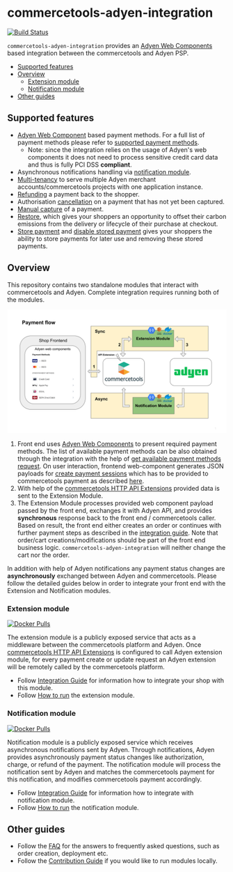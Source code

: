 # commercetools-adyen-integration
[![Build Status](https://github.com/commercetools/commercetools-adyen-integration/workflows/CI/badge.svg?branch=master)](https://github.com/commercetools/commercetools-adyen-integration/actions)

`commercetools-adyen-integration` provides an [Adyen Web Components](https://docs.adyen.com/checkout/components-web) based integration between the commercetools and Adyen PSP.

<!-- START doctoc generated TOC please keep comment here to allow auto update -->
<!-- DON'T EDIT THIS SECTION, INSTEAD RE-RUN doctoc TO UPDATE -->


- [Supported features](#supported-features)
- [Overview](#overview)
  - [Extension module](#extension-module)
  - [Notification module](#notification-module)
- [Other guides](#other-guides)

<!-- END doctoc generated TOC please keep comment here to allow auto update -->

## Supported features

- [Adyen Web Component](https://docs.adyen.com/checkout/components-web) based payment methods. For a full list of payment methods please refer to [supported payment methods](https://docs.adyen.com/checkout/supported-payment-methods).
  - Note: since the integration relies on the usage of Adyen's web components it does not need to process sensitive credit card data and thus is fully PCI DSS **compliant**.
- Asynchronous notifications handling via [notification module](#notification-module).
- [Multi-tenancy](./extension/docs/WebComponentsIntegrationGuide.md#multi-tenancy) to serve multiple Adyen merchant accounts/commercetools projects with one application instance.
- [Refunding](./extension/docs/Refund.md) a payment back to the shopper.
- Authorisation [cancellation](./extension/docs/CancelPayment.md) on a payment that has not yet been captured.
- [Manual capture](./extension/docs/ManualCapture.md) of a payment.
- [Restore](./extension/docs/Restore.md), which gives your shoppers an opportunity to offset their carbon emissions from the delivery or lifecycle of their purchase at checkout. 
- [Store payment](./extension/docs/StorePayment.md) and [disable stored payment](./extension/docs/DisableStoredPayments.md) gives your shoppers the ability to store payments for later use and removing these stored payments.

## Overview
This repository contains two standalone modules that interact with commercetools and Adyen.
Complete integration requires running both of the modules.

![Payment flow](./docs/images/payment-flow.svg)
1. Front end uses [Adyen Web Components](https://docs.adyen.com/checkout/supported-payment-methods) to present required payment methods. The list of available payment methods can be also obtained through the integration with the help of [get available payment methods request](./extension/docs/WebComponentsIntegrationGuide.md#step-3-get-available-payment-methods-optional). On user interaction, frontend web-component generates JSON payloads for [create payment sessions](https://docs.adyen.com/online-payments/web-components#create-payment-session) which has to be provided to commercetools payment as described [here](./extension/docs/WebComponentsIntegrationGuide.md#web-components-integration-guide).  
2. With help of the [commercetools HTTP API Extensions](https://docs.commercetools.com/http-api-projects-api-extensions) provided data is sent to the Extension Module.
3. The Extension Module processes provided web component payload passed by the front end, exchanges it with Adyen API, and provides **synchronous** response back to the front end / commercetools caller. Based on result, the front end either creates an order or continues with further payment steps as described in the [integration guide](./extension/docs/WebComponentsIntegrationGuide.md#web-components-integration-guide). Note that order/cart creations/modifications should be part of the front end business logic. `commercetools-adyen-integration` will neither change the cart nor the order.

In addition with help of Adyen notifications any payment status changes are **asynchronously** exchanged between Adyen and commercetools.
Please follow the detailed guides below in order to integrate your front end with the Extension and Notification modules.

### Extension module 

[![Docker Pulls](https://img.shields.io/docker/pulls/commercetools/commercetools-adyen-integration-extension)](https://hub.docker.com/r/commercetools/commercetools-adyen-integration-extension)

The extension module is a publicly exposed service that acts as a middleware between the commercetools platform and Adyen. 
Once [commercetools HTTP API Extensions](https://docs.commercetools.com/http-api-projects-api-extensions) is configured to call Adyen extension module, for every payment create or update request an Adyen extension will be remotely called by the commercetools platform.

- Follow [Integration Guide](./extension/docs/WebComponentsIntegrationGuide.md) for information how to integrate your shop with this module.
- Follow [How to run](extension/docs/HowToRun.md) the extension module.

### Notification module 

[![Docker Pulls](https://img.shields.io/docker/pulls/commercetools/commercetools-adyen-integration-notification)](https://hub.docker.com/r/commercetools/commercetools-adyen-integration-notification)

Notification module is a publicly exposed service which receives asynchronous notifications sent by Adyen.
Through notifications, Adyen provides asynchronously payment status changes like authorization, charge, or refund of the payment.
The notification module will process the notification sent by Adyen and matches the commercetools payment for this notification, and modifies commercetools payment accordingly.

- Follow [Integration Guide](./notification/docs/IntegrationGuide.md) for information how to integrate with notification module.
- Follow [How to run](notification/docs/HowToRun.md) the notification module.

## Other guides
 
- Follow the [FAQ](docs/FAQ.md) for the answers to frequently asked questions, such as order creation, deployment etc. 
- Follow the [Contribution Guide](docs/ContributionGuide.md) if you would like to run modules locally.
